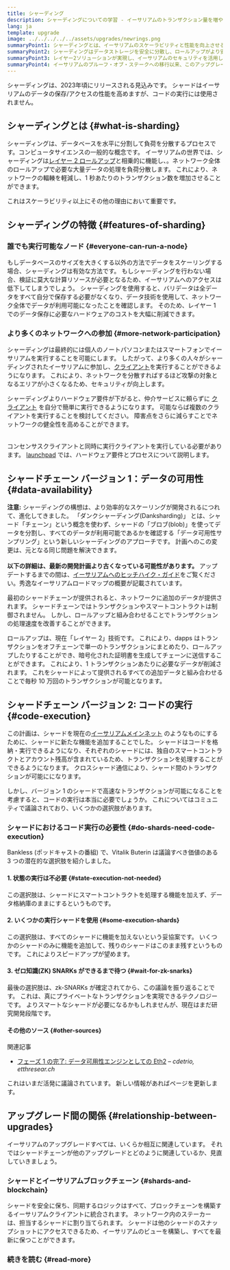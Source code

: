 ```yaml
---
title: シャーディング
description: シャーディングについての学習 - イーサリアムのトランザクション量を増やし、実行を容易にするために、データ負荷の分散
lang: ja
template: upgrade
image: ../../../../../assets/upgrades/newrings.png
summaryPoint1: シャーディングとは、イーサリアムのスケーラビリティと性能を向上させるための複数のフェーズにわたるアップグレードです。
summaryPoint2: シャーディングはデータストレージを安全に分散し、ロールアップがより安価になり、ノードがより稼働しやすくなる
summaryPoint3: レイヤー2ソリューションが実現し、イーサリアムのセキュリティを活用しつつ、トランザクションフィーが安価になります。
summaryPoint4: イーサリアムのプルーフ・オブ・ステークへの移行以来、このアップグレードにはより注目が集まっています。
---
```


<UpgradeStatus dateKey="page-upgrades-shards-date">
    シャーディングは、2023年頃にリリースされる見込みです。 シャードはイーサリアムのデータの保存/アクセスの性能を高めますが、コードの実行には使用されません。
</UpgradeStatus>

## シャーディングとは {#what-is-sharding}

シャーディングは、データベースを水平に分割して負荷を分散するプロセスです。コンピュータサイエンスの一般的な概念です。 イーサリアムの世界では、シャーディングは[レイヤー 2 ロールアップ](/layer-2/)と相乗的に機能し、。ネットワーク全体のロールアップで必要な大量データの処理を負荷分散します。 これにより、ネットワークの輻輳を軽減し、1 秒あたりのトランザクション数を増加させることができます。

これはスケーラビリティ以上にその他の理由において重要です。

## シャーディングの特徴 {#features-of-sharding}

### 誰でも実行可能なノード {#everyone-can-run-a-node}

もしデータベースのサイズを大きくする以外の方法でデータをスケーリングする場合、シャーディングは有効な方法です。 もしシャーディングを行わない場合、検証に莫大な計算リソースが必要となるため、イーサリアムへのアクセスは低下してしまうでしょう。 シャーディングを使用すると、バリデータは全データをすべて自分で保存する必要がなくなり、データ技術を使用して、ネットワーク全体でデータが利用可能になったことを確認します。 そのため、レイヤー 1 でのデータ保存に必要なハードウェアのコストを大幅に削減できます。

### より多くのネットワークへの参加 {#more-network-participation}

シャーディングは最終的には個人のノートパソコンまたはスマートフォンでイーサリアムを実行することを可能にします。 したがって、より多くの人々がシャーディングされたイーサリアムに参加し、[クライアント](/developers/docs/nodes-and-clients/)を実行することができるようになります。 これにより、ネットワークを分散すればするほど攻撃の対象となるエリアが小さくなるため、セキュリティが向上します。

シャーディングよりハードウェア要件が下がると、仲介サービスに頼らずに [クライアント](/developers/docs/nodes-and-clients/) を自分で簡単に実行できるようになります。 可能ならば複数のクライアントを実行することを検討してください。 障害点をさらに減らすことでネットワークの健全性を高めることができます。

<br />

<InfoBanner isWarning>
  コンセンサスクライアントと同時に実行クライアントを実行している必要があります。 <a href="https://launchpad.nexus.org" target="_blank">launchpad</a> では、ハードウェア要件とプロセスについて説明します。
</InfoBanner>

## シャードチェーン バージョン 1：データの可用性 {#data-availability}

<InfoBanner emoji=":construction:" isWarning>
  <strong>注意:</strong> シャーディングの構想は、より効率的なスケーリングが開発されるにつれて、進化してきました。 「ダンクシャーディング(Danksharding)」 とは、シャード「チェーン」という概念を使わず、シャードの「ブロブ(blob)」を使ってデータを分割し、すべてのデータが利用可能であるかを確認する「データ可用性サンプリング」という新しいシャーディングのアプローチです。 計画へのこの変更は、元となる同じ問題を解決できます。<br/><br/>
  <strong>以下の詳細は、最新の開発計画より古くなっている可能性があります。</strong> アップデートするまでの間は、<a href="https://members.delphidigital.io/reports/the-hitchhikers-guide-to-nexus">イーサリアムへのヒッチハイク・ガイド</a>をご覧ください。秀逸なイーサリアムロードマップの概要が記載されています。
</InfoBanner>

最初のシャードチェーンが提供されると、ネットワークに追加のデータが提供されます。 シャードチェーンではトランザクションやスマートコントラクトは制御されません。 しかし、ロールアップと組み合わせることでトランザクションの処理速度を改善することができます。

ロールアップは、現在「レイヤー 2」技術です。 これにより、dapps はトランザクションをオフチェーンで単一のトランザクションにまとめたり、ロールアップしたりすることができ、暗号化された証明書を生成してチェーンに送信することができます。 これにより、1 トランザクションあたりに必要なデータが削減されます。 これをシャードによって提供されるすべての追加データと組み合わせることで毎秒 10 万回のトランザクションが可能となります。

## シャードチェーン バージョン 2: コードの実行 {#code-execution}

この計画は、シャードを現在の[イーサリアムメインネット](/glossary/#mainnet) のようなものにするために、シャードに新たな機能を追加することでした。 シャードはコードを格納・実行できるようになり、それぞれのシャードには、独自のスマートコントラクトとアカウント残高が含まれているため、トランザクションを処理することができるようになります。 クロスシャード通信により、シャード間のトランザクションが可能にになります。

しかし、バージョン 1 のシャードで高速なトランザクションが可能になることを考慮すると、コードの実行は本当に必要でしょうか。 これについてはコミュニティで議論されており、いくつかの選択肢があります。

### シャードにおけるコード実行の必要性 {#do-shards-need-code-execution}

Bankless (ポッドキャストの番組) で、Vitalik Buterin は議論すべき価値のある 3 つの潜在的な選択肢を紹介しました。

<YouTube id="-R0j5AMUSzA" start="5841" />

#### 1. 状態の実行は不必要 {#state-execution-not-needed}

この選択肢は、シャードにスマートコントラクトを処理する機能を加えず、データ格納庫のままにするというものです。

#### 2. いくつかの実行シャードを使用 {#some-execution-shards}

この選択肢は、すべてのシャードに機能を加えないという妥協案です。 いくつかのシャードのみに機能を追加して、残りのシャードはこのまま残すというものです。 これによりスピードアップが望めます。

#### 3. ゼロ知識(ZK) SNARKs ができるまで待つ {#wait-for-zk-snarks}

最後の選択肢は、zk-SNARKs が確定されてから、この議論を振り返ることです。 これは、真にプライベートなトランザクションを実現できるテクノロジーです。 よりスマートなシャードが必要になるかもしれませんが、現在はまだ研究開発段階です。

#### その他のソース {#other-sources}

関連記事

- [フェーズ 1 の完了: データ可用性エンジンとしての Eth2](https://ethresear.ch/t/phase-one-and-done-eth2-as-a-data-availability-engine/5269/8) – _cdetrio, etthresear.ch_

これはいまだ活発に議論されています。 新しい情報があればページを更新します。

## アップグレード間の関係 {#relationship-between-upgrades}

イーサリアムのアップグレードすべては、いくらか相互に関連しています。 それではシャードチェーンが他のアップグレードとどのように関連しているか、見直していきましょう。

### シャードとイーサリアムブロックチェーン {#shards-and-blockchain}

シャードを安全に保ち、同期するロジックはすべて、ブロックチェーンを構築するイーサリアムクライアントに統合されます。 ネットワーク内のステーカーは、担当するシャードに割り当てられます。 シャードは他のシャードのスナップショットにアクセスできるため、イーサリアムのビューを構築し、すべてを最新に保つことができます。

### 続きを読む {#read-more}

<ShardChainsList />
